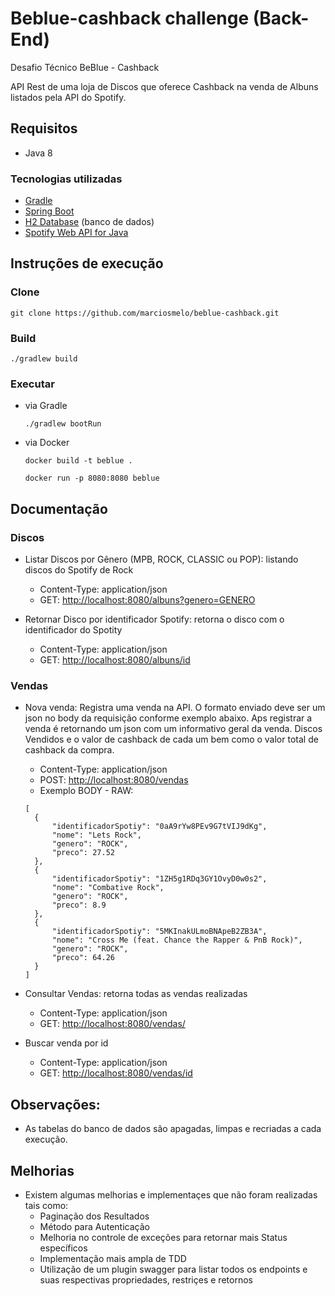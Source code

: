 # Beblue-cashback challenge (Back-End)
Desafio Técnico BeBlue - Cashback

API Rest de uma loja de Discos que oferece Cashback na venda de Albuns listados pela API do Spotify.

## Requisitos
- Java 8

### Tecnologias utilizadas
- [Gradle](https://gradle.org/)
- [Spring Boot](https://spring.io/projects/spring-boot)
- [H2 Database](https://www.h2database.com/) (banco de dados)
- [Spotify Web API for Java](https://github.com/thelinmichael/spotify-web-api-java)

## Instruções de execução

### Clone
```git clone https://github.com/marciosmelo/beblue-cashback.git```

### Build
```./gradlew build```

### Executar 
- via Gradle

  ``````./gradlew bootRun``````

- via Docker

  ```docker build -t beblue .```
  
  ```docker run -p 8080:8080 beblue```

## Documentação

### Discos
* Listar Discos por Gênero (MPB, ROCK, CLASSIC ou POP): listando discos do Spotify de Rock
  * Content-Type: application/json
  * GET: [http://localhost:8080/albuns?genero=GENERO](http://localhost:8080/albuns?genero=rock)
  
* Retornar Disco por identificador Spotify: retorna o disco com o identificador do Spotity  
  * Content-Type: application/json
  * GET: [http://localhost:8080/albuns/id](http://localhost:8080/albuns/http://localhost:8080/albuns/71ZubYRSrVxjpF6OxNhb1j)
   
### Vendas
* Nova venda: Registra uma venda na API. O formato enviado deve ser um json no body da requisição conforme exemplo abaixo. Aps registrar a venda é retornando um json com um informativo geral da venda. Discos Vendidos e o valor de cashback de cada um bem como o valor total de cashback da compra.
  * Content-Type: application/json
  * POST: [http://localhost:8080/vendas](http://localhost:8080/vendas)
  * Exemplo BODY - RAW:
  ```
  [
    {
        "identificadorSpotiy": "0aA9rYw8PEv9G7tVIJ9dKg",
        "nome": "Lets Rock",
        "genero": "ROCK",
        "preco": 27.52
    },
    {
        "identificadorSpotiy": "1ZH5g1RDq3GY1OvyD0w0s2",
        "nome": "Combative Rock",
        "genero": "ROCK",
        "preco": 8.9
    },
    {
        "identificadorSpotiy": "5MKInakULmoBNApeB2ZB3A",
        "nome": "Cross Me (feat. Chance the Rapper & PnB Rock)",
        "genero": "ROCK",
        "preco": 64.26
    }
  ]
  ```

* Consultar Vendas: retorna todas as vendas realizadas
  * Content-Type: application/json
  * GET: [http://localhost:8080/vendas/](http://localhost:8080/vendas/)
 
  
* Buscar venda por id
  * Content-Type: application/json
  * GET: [http://localhost:8080/vendas/id](http://localhost:8080/vendas/1)
   
## Observações:

* As tabelas do banco de dados são apagadas, limpas e recriadas a cada execução.

## Melhorias 

* Existem algumas melhorias e implementaçes que não foram realizadas tais como:
  * Paginação dos Resultados
  * Método para Autenticação
  * Melhoria no controle de exceções para retornar mais Status específicos
  * Implementação mais ampla de TDD
  * Utilização de um plugin swagger para listar todos os endpoints e suas respectivas propriedades, restriçes e retornos


